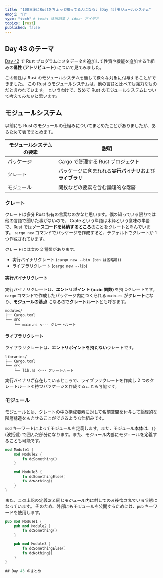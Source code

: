 ```yaml
---
title: "100日後にRustをちょっと知ってる人になる: [Day 43]モジュールシステム"
emoji: "🦀"
type: "tech" # tech: 技術記事 / idea: アイデア
topics: [rust]
published: false
---
```

## Day 43 のテーマ

[Day 42](https://zenn.dev/shinyay/articles/hello-rust-day042) で Rust プログラムにメタデータを追加して性質や機能を追加する仕組みの**属性 (アトリビュート)** について見てみました。

この属性は Rust のモジュールシステムを通して様々な対象に付与することができました。
この Rust のモジュールシステムは、他の言語と比べても強力なものだと言われています。
というわけで、改めて Rust のモジュールシステムについて考えてみたいと思います。

## モジュールシステム

以前にも Rust のモジュールの仕組みについてまとめたことがありましたが、あらためて表でまとめます。

|モジュールシステムの要素|説明|
|--------------------|---|
|パッケージ|Cargo で管理する Rust プロジェクト|
|クレート|パッケージに含まれれる**実行バイナリ**および**ライブラリ**|
|モジュール|関数などの要素を含む論理的な階層|

### クレート

クレートは多分 Rust 特有の言葉なのかなと思います。僕の知っている限りでは他の言語で聞いた事がないので。
Crate という単語は木枠という意味の単語で、Rust では**ソースコードを格納するところ**のことをクレートと呼んでいます。
`cargo new` コマンドでパッケージを作成すると、デフォルトでクレートが 1 つ作成されています。

クレートには次の 2 種類があります。

- 実行バイナリクレート (`cargo new --bin (bin は省略可)`)
- ライブラリクレート (`cargo new --lib`)

#### 実行バイナリクレート

実行バイナリクレートは、**エントリポイント (main 関数)** を持つクレートです。
`cargo` コマンドで作成したパッケージ内につくられる `main.rs` が**クレート**になり、**モジュールの基点** になるので**クレートルート**とも呼びます。

```shell
modules/
├── Cargo.toml
└── src
    └── main.rs <--- クレートルート
```

#### ライブラリクレート

ライブラリクレートは、**エントリポイントを持たない**クレートです。

```shell
libraries/
├── Cargo.toml
└── src
    └── lib.rs <--- クレートルート
```

実行バイナリが存在しているところで、ライブラリクレートを作成し 2 つのクレートルートを持つパッケージを作成することも可能です。

### モジュール

モジュールとは、クレートの中の構成要素に対して名前空間を付与して論理的な階層構造をもたせることができるような仕組みです。

`mod` キーワードによってモジュールを定義します。また、モジュール本体は、`{}` (波括弧) で囲んだ部分になります。また、モジュール内部にモジュールを定義することも可能です。

```rust
mod Module1 {
    mod Module2 {
        fn doSomething()
    }

    mod Module3 {
        fn doSomethingElse()
        fn doNothing()
    }
}
```

また、この上記の定義だと同じモジュール内に対してのみ後悔されている状態になっています。
そのため、外部にもモジュールを公開するためには、`pub` キーワードを使用します。

```rust
pub mod Module1 {
    pub mod Module2 {
        fn doSomething()
    }

    pub mod Module3 {
        fn doSomethingElse()
        fn doNothing()
    }
}

## Day 43 のまとめ
